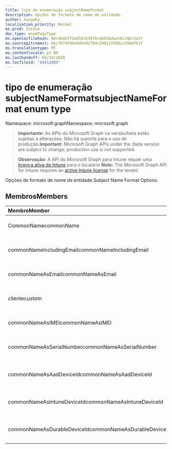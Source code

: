 ```yaml
---
title: tipo de enumeração subjectNameFormat
description: Opções de formato de nome de entidade.
author: dougeby
localization_priority: Normal
ms.prod: Intune
doc_type: enumPageType
ms.openlocfilehash: 68c48ebff2e65832997bc6685bdae58c29bc5a37
ms.sourcegitcommit: bbcf074f0be9d5e02f84c290122850cc5968fb1f
ms.translationtype: MT
ms.contentlocale: pt-BR
ms.lasthandoff: 04/14/2020
ms.locfileid: "43412689"
---
```

# <a name="subjectnameformat-enum-type"></a><span data-ttu-id="d3e8b-103">tipo de enumeração subjectNameFormat</span><span class="sxs-lookup"><span data-stu-id="d3e8b-103">subjectNameFormat enum type</span></span>

<span data-ttu-id="d3e8b-104">Namespace: microsoft.graph</span><span class="sxs-lookup"><span data-stu-id="d3e8b-104">Namespace: microsoft.graph</span></span>

> <span data-ttu-id="d3e8b-105">**Importante:** As APIs do Microsoft Graph na versão/beta estão sujeitas a alterações; Não há suporte para o uso de produção.</span><span class="sxs-lookup"><span data-stu-id="d3e8b-105">**Important:** Microsoft Graph APIs under the /beta version are subject to change; production use is not supported.</span></span>

> <span data-ttu-id="d3e8b-106">**Observação:** A API do Microsoft Graph para Intune requer uma [licença ativa do Intune](https://go.microsoft.com/fwlink/?linkid=839381) para o locatário.</span><span class="sxs-lookup"><span data-stu-id="d3e8b-106">**Note:** The Microsoft Graph API for Intune requires an [active Intune license](https://go.microsoft.com/fwlink/?linkid=839381) for the tenant.</span></span>

<span data-ttu-id="d3e8b-107">Opções de formato de nome de entidade.</span><span class="sxs-lookup"><span data-stu-id="d3e8b-107">Subject Name Format Options.</span></span>

## <a name="members"></a><span data-ttu-id="d3e8b-108">Membros</span><span class="sxs-lookup"><span data-stu-id="d3e8b-108">Members</span></span>
|<span data-ttu-id="d3e8b-109">Membro</span><span class="sxs-lookup"><span data-stu-id="d3e8b-109">Member</span></span>|<span data-ttu-id="d3e8b-110">Valor</span><span class="sxs-lookup"><span data-stu-id="d3e8b-110">Value</span></span>|<span data-ttu-id="d3e8b-111">Descrição</span><span class="sxs-lookup"><span data-stu-id="d3e8b-111">Description</span></span>|
|:---|:---|:---|
|<span data-ttu-id="d3e8b-112">CommonName</span><span class="sxs-lookup"><span data-stu-id="d3e8b-112">commonName</span></span>|<span data-ttu-id="d3e8b-113">,0</span><span class="sxs-lookup"><span data-stu-id="d3e8b-113">0</span></span>|<span data-ttu-id="d3e8b-114">Nome comum.</span><span class="sxs-lookup"><span data-stu-id="d3e8b-114">Common name.</span></span>|
|<span data-ttu-id="d3e8b-115">commonNameIncludingEmail</span><span class="sxs-lookup"><span data-stu-id="d3e8b-115">commonNameIncludingEmail</span></span>|<span data-ttu-id="d3e8b-116">1</span><span class="sxs-lookup"><span data-stu-id="d3e8b-116">1</span></span>|<span data-ttu-id="d3e8b-117">Nome comum incluindo email.</span><span class="sxs-lookup"><span data-stu-id="d3e8b-117">Common Name Including Email.</span></span>|
|<span data-ttu-id="d3e8b-118">commonNameAsEmail</span><span class="sxs-lookup"><span data-stu-id="d3e8b-118">commonNameAsEmail</span></span>|<span data-ttu-id="d3e8b-119">duas</span><span class="sxs-lookup"><span data-stu-id="d3e8b-119">2</span></span>|<span data-ttu-id="d3e8b-120">Nome comum como email.</span><span class="sxs-lookup"><span data-stu-id="d3e8b-120">Common Name As Email.</span></span>|
|<span data-ttu-id="d3e8b-121">cliente</span><span class="sxs-lookup"><span data-stu-id="d3e8b-121">custom</span></span>|<span data-ttu-id="d3e8b-122">3D</span><span class="sxs-lookup"><span data-stu-id="d3e8b-122">3</span></span>|<span data-ttu-id="d3e8b-123">Formato de nome de entidade personalizado.</span><span class="sxs-lookup"><span data-stu-id="d3e8b-123">Custom subject name format.</span></span>|
|<span data-ttu-id="d3e8b-124">commonNameAsIMEI</span><span class="sxs-lookup"><span data-stu-id="d3e8b-124">commonNameAsIMEI</span></span>|<span data-ttu-id="d3e8b-125">5 </span><span class="sxs-lookup"><span data-stu-id="d3e8b-125">5</span></span>|<span data-ttu-id="d3e8b-126">Nome comum como IMEI.</span><span class="sxs-lookup"><span data-stu-id="d3e8b-126">Common Name As IMEI.</span></span>|
|<span data-ttu-id="d3e8b-127">commonNameAsSerialNumber</span><span class="sxs-lookup"><span data-stu-id="d3e8b-127">commonNameAsSerialNumber</span></span>|<span data-ttu-id="d3e8b-128">6 </span><span class="sxs-lookup"><span data-stu-id="d3e8b-128">6</span></span>|<span data-ttu-id="d3e8b-129">Nome comum como número de série.</span><span class="sxs-lookup"><span data-stu-id="d3e8b-129">Common Name As Serial Number.</span></span>|
|<span data-ttu-id="d3e8b-130">commonNameAsAadDeviceId</span><span class="sxs-lookup"><span data-stu-id="d3e8b-130">commonNameAsAadDeviceId</span></span>|<span data-ttu-id="d3e8b-131">7 </span><span class="sxs-lookup"><span data-stu-id="d3e8b-131">7</span></span>|<span data-ttu-id="d3e8b-132">Nome comum como número de série.</span><span class="sxs-lookup"><span data-stu-id="d3e8b-132">Common Name As Serial Number.</span></span>|
|<span data-ttu-id="d3e8b-133">commonNameAsIntuneDeviceId</span><span class="sxs-lookup"><span data-stu-id="d3e8b-133">commonNameAsIntuneDeviceId</span></span>|<span data-ttu-id="d3e8b-134">8 </span><span class="sxs-lookup"><span data-stu-id="d3e8b-134">8</span></span>|<span data-ttu-id="d3e8b-135">Nome comum como número de série.</span><span class="sxs-lookup"><span data-stu-id="d3e8b-135">Common Name As Serial Number.</span></span>|
|<span data-ttu-id="d3e8b-136">commonNameAsDurableDeviceId</span><span class="sxs-lookup"><span data-stu-id="d3e8b-136">commonNameAsDurableDeviceId</span></span>|<span data-ttu-id="d3e8b-137">9 </span><span class="sxs-lookup"><span data-stu-id="d3e8b-137">9</span></span>|<span data-ttu-id="d3e8b-138">Nome comum como número de série.</span><span class="sxs-lookup"><span data-stu-id="d3e8b-138">Common Name As Serial Number.</span></span>|



